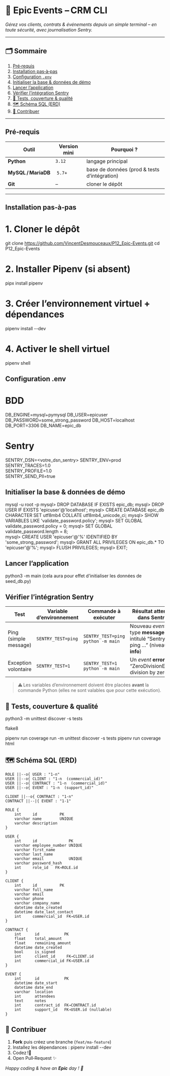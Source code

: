 # 🎉 Epic Events – CRM CLI  
_Gérez vos clients, contrats & événements depuis un simple terminal – en toute sécurité, avec journalisation Sentry._

---

## 🗂️ Sommaire
1. [Pré‑requis](#pré‑requis)  
2. [Installation pas‑à‑pas](#installation-pas-à-pas)  
3. [Configuration `.env`](#configuration-env)  
4. [Initialiser la base & données de démo](#initialiser-la-base--données-de-démo)  
5. [Lancer l’application](#lancer-lapplication)  
6. [Vérifier l’intégration Sentry](#journalisation-sentry)  
7. [🎯 Tests, couverture & qualité](#tests-couverture--qualité)  
8. [🗺️ Schéma SQL (ERD)](#schéma-sql-erd)  
9. [🤝 Contribuer](#contribuer)

---

## Pré‑requis
| Outil | Version mini | Pourquoi ? |
|-------|--------------|------------|
| **Python** | `3.12` | langage principal |
| **MySQL / MariaDB** | `5.7+` | base de données (prod & tests d’intégration) |
| **Git** | – | cloner le dépôt |


---

## Installation pas‑à‑pas


# 1. Cloner le dépôt
git clone https://github.com/VincentDesmouceaux/P12_Epic-Events.git
cd P12_Epic-Events

# 2. Installer Pipenv (si absent)
pipx install pipenv          

# 3. Créer l’environnement virtuel + dépendances
pipenv install --dev         

# 4. Activer le shell virtuel
pipenv shell


## Configuration .env

# BDD
DB_ENGINE=mysql+pymysql
DB_USER=epicuser
DB_PASSWORD=some_strong_password
DB_HOST=localhost
DB_PORT=3306
DB_NAME=epic_db

# Sentry
SENTRY_DSN=<votre_dsn_sentry>
SENTRY_ENV=prod
SENTRY_TRACES=1.0        
SENTRY_PROFILE=1.0       
SENTRY_SEND_PII=true     

## Initialiser la base & données de démo

mysql -u root -p
mysql> DROP DATABASE IF EXISTS epic_db;
mysql> DROP USER IF EXISTS 'epicuser'@'localhost';
mysql> CREATE DATABASE epic_db CHARACTER SET utf8mb4 COLLATE utf8mb4_unicode_ci;
mysql> SHOW VARIABLES LIKE 'validate_password.policy'; 
mysql> SET GLOBAL validate_password.policy = 0;
mysql> SET GLOBAL validate_password.length = 8;             
mysql> CREATE USER 'epicuser'@'%' IDENTIFIED BY 'some_strong_password';
mysql> GRANT ALL PRIVILEGES ON epic_db.* TO 'epicuser'@'%';
mysql> FLUSH PRIVILEGES;
mysql> EXIT;

## Lancer l’application

python3 -m main (cela aura pour effet d'initialiser les données de seed_db.py)

## Vérifier l’intégration Sentry

| Test | Variable d’environnement | Commande à exécuter | Résultat attendu dans Sentry |
|------|-------------------------|---------------------|------------------------------|
| Ping (simple message) | `SENTRY_TEST=ping` | `SENTRY_TEST=ping python -m main` | Nouveau _event_ de type **message** intitulé “Sentry ping …” (niveau **info**) |
| Exception volontaire | `SENTRY_TEST=1` | `SENTRY_TEST=1 python -m main` | Un _event_ **error** “ZeroDivisionError: division by zero” |

> ⚠️ Les variables d’environnement doivent être placées **avant** la commande Python (elles ne sont valables que pour cette exécution).

## 🎯 Tests, couverture & qualité

python3 -m unittest discover -s tests

flake8

pipenv run coverage run -m unittest discover -s tests
pipenv run coverage html

## 🗺️ Schéma SQL (ERD)


    ROLE ||--o{ USER : "1‑n"
    USER ||--o{ CLIENT : "1‑n  (commercial_id)"
    USER ||--o{ CONTRACT : "1‑n  (commercial_id)"
    USER ||--o{ EVENT : "1‑n  (support_id)"

    CLIENT ||--o{ CONTRACT : "1‑n"
    CONTRACT ||--|{ EVENT : "1‑1"

    ROLE {
        int     id          PK
        varchar name        UNIQUE
        varchar description
    }

    USER {
        int     id              PK
        varchar employee_number UNIQUE
        varchar first_name
        varchar last_name
        varchar email           UNIQUE
        varchar password_hash
        int     role_id   FK→ROLE.id
    }

    CLIENT {
        int     id          PK
        varchar full_name
        varchar email
        varchar phone
        varchar company_name
        datetime date_created
        datetime date_last_contact
        int     commercial_id  FK→USER.id
    }

    CONTRACT {
        int      id           PK
        float    total_amount
        float    remaining_amount
        datetime date_created
        bool     is_signed
        int      client_id     FK→CLIENT.id
        int      commercial_id FK→USER.id
    }

    EVENT {
        int      id           PK
        datetime date_start
        datetime date_end
        varchar  location
        int      attendees
        text     notes
        int      contract_id  FK→CONTRACT.id
        int      support_id   FK→USER.id (nullable)
    }

## 🤝 Contribuer

1. **Fork** puis créez une branche (`feat/ma-feature`)
2. Installez les dépendances : pipenv install --dev
3. Codez !💚
4. Open Pull‑Request ✨

*Happy coding & have an **Epic** day ! 🚀*